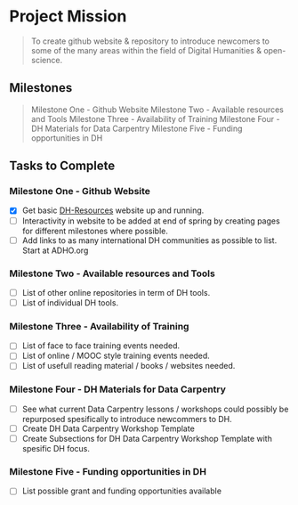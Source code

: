 # Project Mission
> To create github website & repository to introduce newcomers to some of the many areas within the field of Digital Humanities & open-science.

## Milestones
> Milestone One - Github Website
> Milestone Two - Available resources and Tools
> Milestone Three - Availability of Training
> Milestone Four - DH Materials for Data Carpentry
> Milestone Five - Funding opportunities in DH
 
## Tasks to Complete 
### Milestone One - Github Website
- [x] Get basic [DH-Resources](https://dh-southernafrica.github.io/Capacity-Building/DH-RESOURCES.html) website up and running.
- [ ] Interactivity in website to be added at end of spring by creating pages for different milestones where possible.
- [ ] Add links to as many international DH communities as possible to list. Start at ADHO.org

### Milestone Two - Available resources and Tools
- [ ] List of other online repositories in term of DH tools.
- [ ] List of individual DH tools.

### Milestone Three - Availability of Training
- [ ] List of face to face training events needed.
- [ ] List of online / MOOC style training events needed.
- [ ] List of usefull reading material / books / websites needed.

### Milestone Four - DH Materials for Data Carpentry
- [ ] See what current Data Carpentry lessons / workshops could possibly be repurposed spesifically to introduce newcommers to DH.
- [ ] Create DH Data Carpentry Workshop Template
- [ ] Create Subsections for DH Data Carpentry Workshop Template with spesific DH focus.

### Milestone Five -  Funding opportunities in DH
- [ ] List possible grant and funding opportunities available
